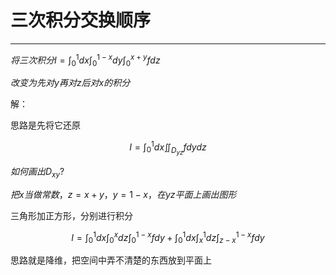 # 三次积分交换顺序

---

$将三次积分I=\int_0^1 dx \int_0^{1-x}dy\int_0^{x+y}fdz$

$改变为先对y再对z后对x的积分$

解：

思路是先将它还原

$$I=\int_0^1dx\iint_{D_{yz}}fdydz$$

$如何画出D_{xy}?$

$把x当做常数，z=x+y，y=1-x，在yz平面上画出图形$

三角形加正方形，分别进行积分

$$I=\int_0^1dx\int_0^xdz\int_0^{1-x}fdy+\int_0^1dx\int_x^1dz\int_{z-x}^{1-x}fdy$$

思路就是降维，把空间中弄不清楚的东西放到平面上